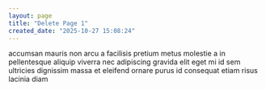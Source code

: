```yaml
---
layout: page
title: "Delete Page 1"
created_date: "2025-10-27 15:08:24"
---
```


accumsan mauris non arcu a facilisis pretium metus molestie a in pellentesque aliquip viverra nec adipiscing gravida elit eget mi id sem ultricies dignissim massa et eleifend ornare purus id consequat etiam risus lacinia diam 
